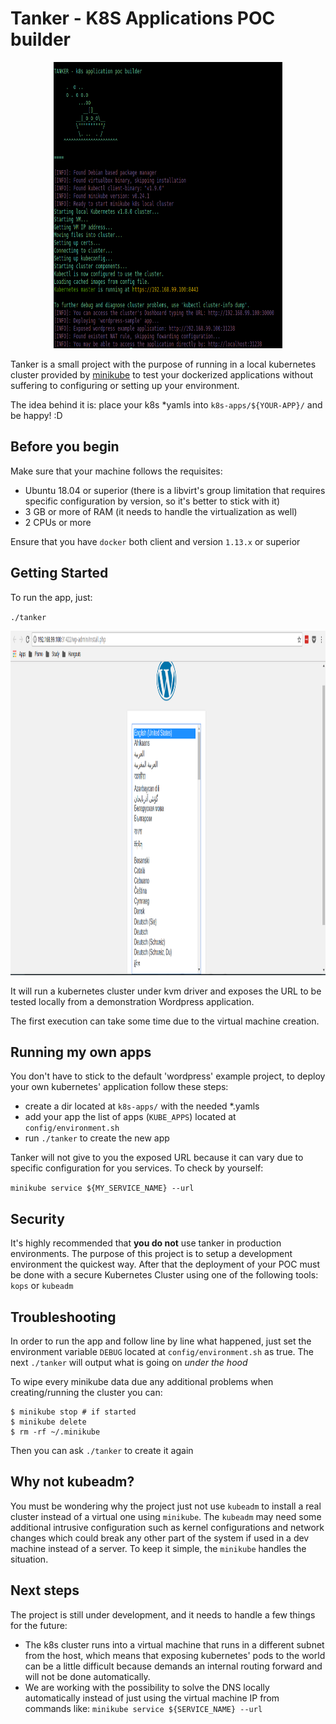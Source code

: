 # Tanker - K8S Applications POC builder

<p align="center">
  <img width="366" height="458" src="docs/imgs/tanker.png">
</p>

Tanker is a small project with the purpose of running in a local kubernetes cluster provided by [minikube](https://kubernetes.io/docs/getting-started-guides/minikube/#quickstart) to test your dockerized applications without suffering to configuring or setting up your environment.  

The idea behind it is: place your k8s *yamls into `k8s-apps/${YOUR-APP}/` and be happy! :D  

## Before you begin

Make sure that your machine follows the requisites:

- Ubuntu 18.04 or superior (there is a libvirt's group limitation that requires specific configuration by version, so it's better to stick with it)
- 3 GB or more of RAM (it needs to handle the virtualization as well)
- 2 CPUs or more

Ensure that you have `docker` both client and version `1.13.x` or superior  

## Getting Started

To run the app, just:  

`./tanker`  

<p align="center">
  <img width="748" height="551" src="docs/imgs/wordpress.png">
</p>

It will run a kubernetes cluster under kvm driver and exposes the URL to be tested locally from a demonstration Wordpress application.  

The first execution can take some time due to the virtual machine creation.  

## Running my own apps

You don't have to stick to the default 'wordpress' example project, to deploy your own kubernetes' application follow these steps:  

- create a dir located at `k8s-apps/` with the needed *.yamls
- add your app the list of apps (`KUBE_APPS`) located at `config/environment.sh`  
- run `./tanker` to create the new app  

Tanker will not give to you the exposed URL because it can vary due to specific configuration for you services. To check by yourself:  

`minikube service ${MY_SERVICE_NAME} --url`  

## Security

It's highly recommended that **you do not** use tanker in production environments. The purpose of this project is to setup a development environment the quickest way. After that the deployment of your POC must be done with a secure Kubernetes Cluster using one of the following tools: `kops` or `kubeadm`  

## Troubleshooting  

In order to run the app and follow line by line what happened, just set the environment variable `DEBUG` located at `config/environment.sh` as true. The next `./tanker` will output what is going on *under the hood*  

To wipe every minikube data due any additional problems when creating/running the cluster you can:

```
$ minikube stop # if started
$ minikube delete
$ rm -rf ~/.minikube
```

Then you can ask `./tanker` to create it again

## Why not kubeadm?

You must be wondering why the project just not use `kubeadm` to install a real cluster instead of a virtual one using `minikube`. The `kubeadm` may need some additional intrusive configuration such as kernel configurations and network changes which could break any other part of the system if used in a dev machine instead of a server. To keep it simple, the `minikube` handles the situation. 

## Next steps

The project is still under development, and it needs to handle a few things for the future:  

- The k8s cluster runs into a virtual machine that runs in a different subnet from the host, which means that exposing kubernetes' pods to the world can be a little difficult because demands an internal routing forward and will not be done automatically.  
- We are working with the possibility to solve the DNS locally automatically instead of just using the virtual machine IP from commands like: `minikube service ${SERVICE_NAME} --url`  